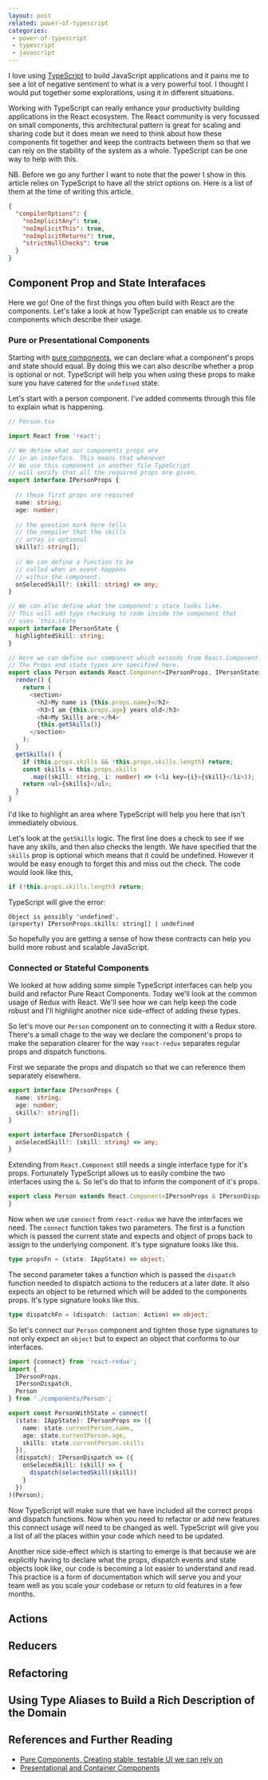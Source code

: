 ```yaml
---
layout: post
related: power-of-typescript
categories:
 - power-of-typescript
 - typescript
 - javascript
---
```


I love using [TypeScript](https://www.typescriptlang.org/) to build JavaScript applications and it pains me to see a lot of negative sentiment to what is a very powerful tool. I thought I would put together some explorations, using it in different situations. 

Working with TypeScript can really enhance your productivity building applications in the React ecosystem. The React community is very focussed on small components, this architectural pattern is great for scaling and sharing code but it does mean we need to think about how these components fit together and keep the contracts between them so that we can rely on the stability of the system as a whole. TypeScript can be one way to help with this.

NB. Before we go any further I want to note that the power I show in this article relies on TypeScript to have all the strict options on. Here is a list of them at the time of writing this article.

```json
{
  "compilerOptions": {
    "noImplicitAny": true,
    "noImplicitThis": true,
    "noImplicitReturns": true,
    "strictNullChecks": true
  }
}
```

## Component Prop and State Interafaces

Here we go! One of the first things you often build with React are the components. Let's take a look at how TypeScript can enable us to create components which describe their usage.

### Pure or Presentational Components

Starting with [pure components](/blog/2016/06/21/pure-components), we can declare what a component's props and state should equal. By doing this we can also describe whether a prop is optional or not. TypeScript will help you when using these props to make sure you have catered for the `undefined` state.

Let's start with a person component. I've added comments through this file to explain what is happening.

```typescript
// Person.tsx

import React from 'react';

// We define what our components props are
// in an interface. This means that whenever
// We use this component in another file TypeScript
// will verify that all the required props are given.
export interface IPersonProps {
  
  // these first props are required
  name: string;
  age: number;
  
  // the question mark here tells
  // the compiler that the skills
  // array is optional
  skills?: string[];
  
  // We can define a function to be
  // called when an event happens
  // within the component.
  onSelecedSkill?: (skill: string) => any;
}

// We can also define what the component's state looks like.
// This will add type checking to code inside the component that
// uses `this.state`
export interface IPersonState {
  highlightedSkill: string;
}

// Here we can define our component which extends from React.Component.
// The Props and state types are specified here.
export class Person extends React.Component<IPersonProps, IPersonState> {
  render() {
    return (
      <section>
        <h2>My name is {this.props.name}</h2>
        <h3>I am {this.props.age} years old</h3>
        <h4>My Skills are:</h4>
        {this.getSkills()}
      </section>
    );
  }
  getSkills() {
    if (this.props.skills && !this.props.skills.length) return;
    const skills = this.props.skills
      .map((skill: string, i: number) => (<li key={i}>{skill}</li>));
    return <ul>{skills}</ul>;
  }
}
```

I'd like to highlight an area where TypeScript will help you here that isn't immediately obvious.

Let's look at the `getSkills` logic. The first line does a check to see if we have any skills, and then also checks the length. We have specified that the `skills` prop is optional which means that it could be undefined. However it would be easy enough to forget this and miss out the check. The code would look like this,

```typescript
if (!this.props.skills.length) return;
```

TypeScript will give the error: 

```
Object is possibly 'undefined'.
(property) IPersonProps.skills: string[] | undefined
```

So hopefully you are getting a sense of how these contracts can help you build more robust and scalable JavaScript.





### Connected or Stateful Components

We looked at how adding some simple TypeScript interfaces can help you build and refactor Pure React Components. Today we'll look at the common usage of Redux with React. We'll see how we can help keep the code robust and I'll highlight another nice side-effect of adding these types.

So let's move our `Person` component on to connecting it with a Redux store. There's a small chage to the way we declare the component's props to make the separation clearer for the way `react-redux` separates regular props and dispatch functions.

First we separate the props and dispatch so that we can reference them separately elsewhere.

```typescript
export interface IPersonProps {
  name: string;
  age: number;
  skills?: string[];
}

export interface IPersonDispatch {
  onSelecedSkill?: (skill: string) => any;
}
```

Extending from `React.Component` still needs a single interface type for it's props. Fortunately TypeScript allows us to easily combine the two interfaces using the `&`. So let's do that to inform the component of it's props.

```typescript
export class Person extends React.Component<IPersonProps & IPersonDispatch, IPersonState> {
}
```

Now when we use `connect` from `react-redux` we have the interfaces we need. The `connect` function takes two parameters. The first is a function which is passed the current state and expects and object of props back to assign to the underlying component. It's type signature looks like this.

```typescript
type propsFn = (state: IAppState) => object;`
```

The second parameter takes a function which is passed the `dispatch` function needed to dispatch actions to the reducers at a later date. It also expects an object to be returned which will be added to the components props. It's type signature looks like this.

```typescript
type dispatchFn = (dispatch: (action: Action) => object;`
```

So let's connect our `Person` component and tighten those type signatures to not only expect an `object` but to expect an object that conforms to our interfaces.

```typescript
import {connect} from 'react-redux';
import {
  IPersonProps,
  IPersonDispatch,
  Person
} from './components/Person';

export const PersonWithState = connect(
  (state: IAppState): IPersonProps => ({
    name: state.currentPerson.name,
    age: state.currentPerson.age,
    skills: state.currentPerson.skills
  }),
  (dispatch): IPersonDispatch => ({
    onSelecedSkill: (skill) => {
      dispatch(selectedSkill(skill))
    }
  })
)(Person);
```

Now TypeScript will make sure that we have included all the correct props and dispatch functions. Now when you need to refactor or add new features this connect usage will need to be changed as well. TypeScript will give you a list of all the places within your code which need to be updated.

Another nice side-effect which is starting to emerge is that because we are explicitly having to declare what the props, dispatch events and state objects look like, our code is becoming a lot easier to understand and read. This practice is a form of documentation which will serve you and your team well as you scale your codebase or return to old features in a few months.

## Actions

## Reducers

## Refactoring

## Using Type Aliases to Build a Rich Description of the Domain

## References and Further Reading

 - [Pure Components, Creating stable, testable UI we can rely on](/blog/2016/06/21/pure-components)
 - [Presentational and Container Components](https://medium.com/@dan_abramov/smart-and-dumb-components-7ca2f9a7c7d0)

